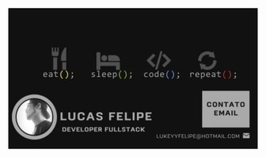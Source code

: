 <header align="center">

<img align="center" src="./css/Lucas Felipe_banner.png"   width="650em" />

</header>
